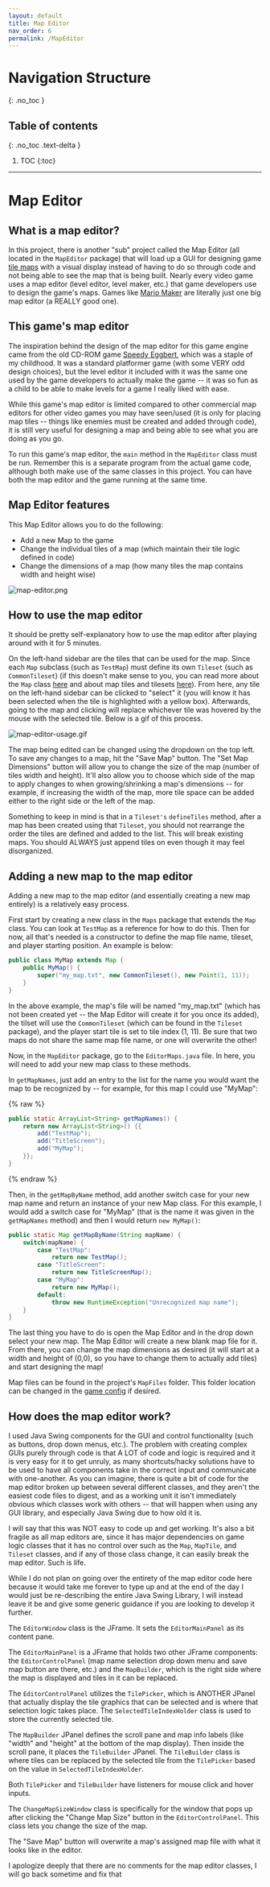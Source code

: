 ```yaml
---
layout: default
title: Map Editor
nav_order: 6
permalink: /MapEditor
---
```


# Navigation Structure
{: .no_toc }

## Table of contents
{: .no_toc .text-delta }

1. TOC
{:toc}

---

# Map Editor

## What is a map editor?

In this project, there is another "sub" project called the Map Editor (all located in the `MapEditor` package) that will load up
a GUI for designing game [tile maps](/GameDetails/Map/MapTilesAndTilesets) with a visual display instead of having to do so through
code and not being able to see the map that is being built. Nearly every video game uses a map editor (level editor, level maker, etc.)
that game developers use to design the game's maps. Games like [Mario Maker](https://www.youtube.com/watch?v=tZ5g5n-6OFg) are literally
just one big map editor (a REALLY good one).

## This game's map editor

The inspiration behind the design of the map editor for this game engine came from the old CD-ROM game [Speedy Eggbert](https://en.wikipedia.org/wiki/Speedy_Eggbert),
which was a staple of my childhood. It was a standard platformer game (with some VERY odd design choices), but the level editor it included with it
was the same one used by the game developers to actually make the game -- it was so fun as a child to be able to make levels
for a game I really liked with ease.

While this game's map editor is limited compared to other commercial map editors for other video games you may have seen/used
(it is only for placing map tiles -- things like enemies must be created and added through code), it is still very useful for designing
a map and being able to see what you are doing as you go.

To run this game's map editor, the `main` method in the `MapEditor` class must be run. Remember this is a separate program
from the actual game code, although both make use of the same classes in this project. You can have both the map editor and the game
running at the same time.

## Map Editor features

This Map Editor allows you to do the following:

- Add a new Map to the game
- Change the individual tiles of a map (which maintain their tile logic defined in code)
- Change the dimensions of a map (how many tiles the map contains width and height wise)

![map-editor.png](../assets/images/map-editor.PNG)

## How to use the map editor

It should be pretty self-explanatory how to use the map editor after playing around with it for 5 minutes. 

On the left-hand sidebar are the tiles that can be used for the map. Since each `Map` subclass (such as `TestMap`) must define
its own `Tileset` (such as `CommonTileset`) (if this doesn't make sense to you, you can read more about the `Map` class [here](/GameDetails/Map) and 
about map tiles and tilesets [here](/GameDetails/Map/MapTilesAndTilesets)). From here, any tile on the left-hand sidebar can be clicked to "select" it
(you will know it has been selected when the tile is highlighted with a yellow box). Afterwards, going to the map and clicking will
replace whichever tile was hovered by the mouse with the selected tile. Below is a gif of this process.

![map-editor-usage.gif](../assets/images/map-editor-usage.gif)

The map being edited can be changed using the dropdown on the top left. To save any changes to a map, hit the "Save Map"
button. The "Set Map Dimensions" button will allow you to change the size of the map (number of tiles width and height). It'll also
allow you to choose which side of the map to apply changes to when growing/shrinking a map's dimensions -- for example, if increasing
the width of the map, more tile space can be added either to the right side or the left of the map.

Something to keep in mind is that in a `Tileset's` `defineTiles` method, after a map has been created using that `Tileset`,
you should not rearrange the order the tiles are defined and added to the list. This will break existing maps. You should ALWAYS
just append tiles on even though it may feel disorganized.

## Adding a new map to the map editor

Adding a new map to the map editor (and essentially creating a new map entirely) is a relatively easy process.

First start by creating a new class in the `Maps` package that extends the `Map` class. You can look at `TestMap` as a reference for how to do this.
Then for now, all that's needed is a constructor to define the map file name, tileset, and player starting position. An example is below:

```java
public class MyMap extends Map {
    public MyMap() {
        super("my_map.txt", new CommonTileset(), new Point(1, 11));
    }
}
```

In the above example, the map's file will be named "my_map.txt" (which has not been created yet -- the Map Editor will create it for you once its added),
the tilset will use the `CommonTileset` (which can be found in the `Tileset` package), and the player start tile is set to tile index (1, 11). Be sure
that two maps do not share the same map file name, or one will overwrite the other!

Now, in the `MapEditor` package, go to the `EditorMaps.java` file. In here, you will need to add your new map class to these methods.

In `getMapNames`, just add an entry to the list for the name you would want the map to be recognized by -- for example, for this map
I could use "MyMap":

{% raw %}
```java
public static ArrayList<String> getMapNames() {
    return new ArrayList<String>() {{
        add("TestMap");
        add("TitleScreen");
        add("MyMap");
    }};
}
```
{% endraw %}

Then, in the `getMapByName` method, add another switch case for your new map name and return an instance of your new Map class.
For this example, I would add a switch case for "MyMap" (that is the name it was given in the `getMapNames` method) and then
I would return `new MyMap()`:

```java
public static Map getMapByName(String mapName) {
    switch(mapName) {
        case "TestMap":
            return new TestMap();
        case "TitleScreen":
            return new TitleScreenMap();
        case "MyMap":
            return new MyMap();
        default:
            throw new RuntimeException("Unrecognized map name");
    }
}
```

The last thing you have to do is open the Map Editor and in the drop down select your new map. The Map Editor will create a new
blank map file for it. From there, you can change the map dimensions as desired (it will start at a width and height of (0,0), so
you have to change them to actually add tiles) and start designing the map! 

Map files can be found in the project's `MapFiles` folder. This folder location can be changed in the [game config](/GameEngine/Config) if desired.

## How does the map editor work?

I used Java Swing components for the GUI and control functionality (such as buttons, drop down menus, etc.).
The problem with creating complex GUIs purely through code is that A LOT of code and logic is required and it is very easy for it
to get unruly, as many shortcuts/hacky solutions have to be used to have all components take in the correct input and communicate with one-another.
As you can imagine, there is quite a bit of code for the map editor broken up between several different classes, and they aren't
the easiest code files to digest, and as a working unit it isn't immediately obvious which classes work with others -- that will happen
when using any GUI library, and especially Java Swing due to how old it is. 

I will say that this was NOT easy to code up and get working. It's also a bit fragile as all map editors are, 
since it has major dependencies on game logic classes that it has no control over such as the `Map`, `MapTile`, and `Tileset` classes,
and if any of those class change, it can easily break the map editor. Such is life.

While I do not plan on going over the entirety of the map editor code here because it would take me forever to type up and at the end of the day
I would just be re-describing the entire Java Swing Library, I will instead leave it be and give some generic guidance if you are looking
to develop it further.

The `EditorWindow` class is the JFrame. It sets the `EditorMainPanel` as its content pane.

The `EditorMainPanel` is a JFrame that holds two other JFrame components: the `EditorControlPanel` (map name selection drop down menu and
save map button are there, etc.) and the `MapBuilder`, which is the right side where the map is displayed
and tiles in it can be replaced.

The `EditorControlPanel` utilizes the `TilePicker`, which is ANOTHER JPanel that actually display the tile graphics that can be selected and is where
that selection logic takes place. The `SelectedTileIndexHolder` class is used to store the currently selected tile.

The `MapBuilder` JPanel defines the scroll pane and map info labels (like "width" and "height" at the bottom of the map display).
Then inside the scroll pane, it places the `TileBuilder` JPanel. The `TileBuilder` class is where tiles can be replaced
by the selected tile from the `TilePicker` based on the value in `SelectedTileIndexHolder`.

Both `TilePicker` and `TileBuilder` have listeners for mouse click and hover inputs.

The `ChangeMapSizeWindow` class is specifically for the window that pops up after clicking the "Change Map Size" button
in the `EditorControlPanel`. This class lets you change the size of the map.

The "Save Map" button will overwrite a map's assigned map file with what it looks like in the editor.

I apologize deeply that there are no comments for the map editor classes, I will go back sometime and fix that